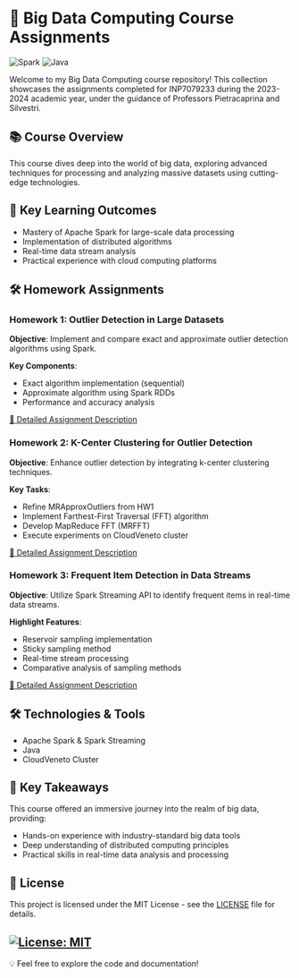 # 🚀 Big Data Computing Course Assignments

![Spark](https://img.shields.io/badge/Apache_Spark-FFFFFF?style=for-the-badge&logo=apachespark&logoColor=#E35A16)
![Java](https://img.shields.io/badge/Java-ED8B00?style=for-the-badge&logo=java&logoColor=white)

Welcome to my Big Data Computing course repository! This collection showcases the assignments completed for INP7079233 during the 2023-2024 academic year, under the guidance of Professors Pietracaprina and Silvestri.

## 📚 Course Overview

This course dives deep into the world of big data, exploring advanced techniques for processing and analyzing massive datasets using cutting-edge technologies.

## 🧠 Key Learning Outcomes

- Mastery of Apache Spark for large-scale data processing
- Implementation of distributed algorithms
- Real-time data stream analysis
- Practical experience with cloud computing platforms

## 🛠️ Homework Assignments

### Homework 1: Outlier Detection in Large Datasets

**Objective**: Implement and compare exact and approximate outlier detection algorithms using Spark.

**Key Components**:
- Exact algorithm implementation (sequential)
- Approximate algorithm using Spark RDDs
- Performance and accuracy analysis

[🔗 Detailed Assignment Description](hw1_files/hw_descr/hw1_description.md)

### Homework 2: K-Center Clustering for Outlier Detection

**Objective**: Enhance outlier detection by integrating k-center clustering techniques.

**Key Tasks**:
- Refine MRApproxOutliers from HW1
- Implement Farthest-First Traversal (FFT) algorithm
- Develop MapReduce FFT (MRFFT)
- Execute experiments on CloudVeneto cluster

[🔗 Detailed Assignment Description](hw2_files/hw_descr/hw2_description.md)

### Homework 3: Frequent Item Detection in Data Streams

**Objective**: Utilize Spark Streaming API to identify frequent items in real-time data streams.

**Highlight Features**:
- Reservoir sampling implementation
- Sticky sampling method
- Real-time stream processing
- Comparative analysis of sampling methods

[🔗 Detailed Assignment Description](hw3_files/hw_descr/hw3_description.md)

## 🛠️ Technologies & Tools

- Apache Spark & Spark Streaming
- Java
- CloudVeneto Cluster

## 🌟 Key Takeaways

This course offered an immersive journey into the realm of big data, providing:
- Hands-on experience with industry-standard big data tools
- Deep understanding of distributed computing principles
- Practical skills in real-time data analysis and processing

## 📄 License

This project is licensed under the MIT License - see the [LICENSE](LICENSE) file for details.

[![License: MIT](https://img.shields.io/badge/License-MIT-yellow.svg)](LICENSE)
---

💡 Feel free to explore the code and documentation!

